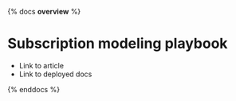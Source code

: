 {% docs __overview__ %}
# Subscription modeling playbook
* Link to article
* Link to deployed docs

{% enddocs %}
